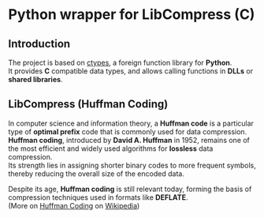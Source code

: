 # Python wrapper for LibCompress (C)

## Introduction

The project is based on [ctypes](https://docs.python.org/3/library/ctypes.html), a foreign function library for **Python**.  
It provides **C** compatible data types, and allows calling functions in **DLLs** or **shared libraries**.

## LibCompress (Huffman Coding)

In computer science and information theory, a **Huffman code** is a particular type of **optimal prefix** code that is commonly used for data compression.  
**Huffman coding**, introduced by **David A. Huffman** in 1952, remains one of the most efficient and widely used algorithms for **lossless** data compression.  
Its strength lies in assigning shorter binary codes to more frequent symbols, thereby reducing the overall size of the encoded data.

Despite its age, **Huffman coding** is still relevant today, forming the basis of compression techniques used in formats like **DEFLATE**.  
(More on [Huffman Coding](https://en.wikipedia.org/wiki/Huffman_coding) on [Wikipedia](https://en.wikipedia.org))
